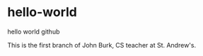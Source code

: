 # hello-world
hello world github

This is the first branch of John Burk, CS teacher at St. Andrew's. 
